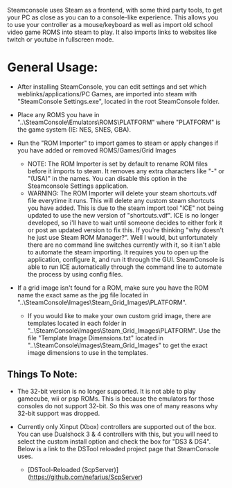 Steamconsole uses Steam as a frontend, with some third party tools, to get your PC as close as you can to a console-like experience. This allows you to use your controller as a mouse/keyboard as well as import old school video game ROMS into steam to play. It also imports links to websites like twitch or youtube in fullscreen mode.

# General Usage:

* After installing SteamConsole, you can edit settings and set which weblinks/applications/PC Games, are imported into steam with "SteamConsole Settings.exe", located in the root SteamConsole folder.

* Place any ROMS you have in "..\SteamConsole\Emulators\ROMS\PLATFORM" where "PLATFORM" is the game system (IE: NES, SNES, GBA).

* Run the "ROM Importer" to import games to steam or apply changes if you have added or removed ROMS/Games/Grid Images

   * NOTE: The ROM Importer is set by default to rename ROM files before it imports to steam. It removes any extra characters like "-" or "(USA)" in the names. You can disable this option in the Steamconsole Settings application.
   * WARNING: The ROM Importer will delete your steam shortcuts.vdf file everytime it runs. This will delete any custom steam shortcuts you have added. This is due to the steam import tool "ICE" not being updated to use the new version of "shortcuts.vdf". ICE is no longer developed, so i'll have to wait until someone decides to either fork it or post an updated version to fix this. If you're thinking "why doesn't he just use Steam ROM Manager?". Well I would, but unfortunately there are no command line switches currently with it, so it isn't able to automate the steam importing. It requires you to open up the application, configure it, and run it through the GUI. SteamConsole is able to run ICE automatically through the command line to automate the process by using config files.
   
* If a grid image isn't found for a ROM, make sure you have the ROM name the exact same as the jpg file located in "..\SteamConsole\Images\Steam_Grid_Images\PLATFORM".

  * If you would like to make your own custom grid image, there are templates located in each folder in "..\SteamConsole\Images\Steam_Grid_Images\PLATFORM". Use the file "Template Image Dimensions.txt" located in "..\SteamConsole\Images\Steam_Grid_Images" to get the exact image dimensions to use in the templates.

## Things To Note:

* The 32-bit version is no longer supported. It is not able to play gamecube, wii or psp ROMs. This is because the emulators for those consoles do not support 32-bit. So this was one of many reasons why 32-bit support was dropped.

* Currently only Xinput (Xbox) controllers are supported out of the box. You can use Dualshock 3 & 4 controllers with this, but you will need to select the custom install option and check the box for "DS3 & DS4". Below is a link to the DSTool reloaded project page that SteamConsole uses.

  * [DSTool-Reloaded (ScpServer)] (https://github.com/nefarius/ScpServer)
